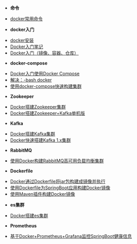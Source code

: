 <!-- docs/_sidebar.md -->
* **命令**
- [docker常用命令](/docker/doc/docker常用命令.md)
* **docker入门**
- [docker安装](/docker/doc/docker安装.md)
- [Docker入门笔记](/docker/doc/Docker入门笔记.md)
- [Docker入门（镜像、容器、仓库）](/docker/doc/Docker入门（镜像、容器、仓库）.md)
* **docker-compose**
- [Docker入门使用Docker Compose](/docker/doc/Docker入门使用Docker-Compose.md)
- [解决：-bash docker](/docker/doc/解决：-bash-docker.md)
- [使用docker-compose快速构建集群](/docker/doc/使用docker-compose快速构建集群.md)
* **Zookeeper**
- [Docker搭建Zookeeper集群](/docker/doc/Docker搭建Zookeeper集群.md)
- [Docker搭建Zookeeper+Kafka单机版](/docker/doc/Docker搭建Zookeeper+Kafka单机版.md)
* **Kafka**
- [Docker搭建Kafka集群](/docker/doc/Docker搭建Kafka集群.md)
- [Docker快速搭建Kafka 1.x集群](/docker/doc/Docker快速搭建Kafka-1.x集群.md)
* **RabbitMQ**
- [使用Docker构建RabbitMQ高可用负载均衡集群](/docker/doc/使用Docker构建RabbitMQ高可用负载均衡集群.md)
* **Dockerfile**
- [Docker通过Dockerfile将jar包构建成镜像并执行](/docker/doc/Docker通过Dockerfile将jar包构建成镜像并执行.md)
- [使用Dockerfile为SpringBoot应用构建Docker镜像](/docker/doc/使用Dockerfile为SpringBoot应用构建Docker镜像.md)
- [使用Maven插件构建Docker镜像](/docker/doc/使用Maven插件构建Docker镜像.md)
* **es集群**
- [Docker搭建es集群](/docker/doc/Docker搭建es集群.md)
* **Prometheus**
- [基于Docker+Prometheus+Grafana监控SpringBoot健康信息](/docker/doc/基于Docker+Prometheus+Grafana监控SpringBoot健康信息.md)


